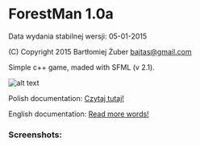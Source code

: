 ForestMan 1.0a
==================
Data wydania stabilnej wersji: 05-01-2015

(C) Copyright 2015 Bartłomiej Żuber <bajtas@gmail.com>

Simple c++ game, maded with SFML (v 2.1).

![alt text](https://encrypted-tbn3.gstatic.com/images?q=tbn:ANd9GcSSsnTNn7HmcHidzl_zH3_w6cHArujZ3MF5rXHaLA6eMvjHAB7O "Line separator")

Polish documentation: [Czytaj tutaj!](docs/README_ENGLISH.md)

English documentation: [Read more words!](docs/README_POLISH.md)

### Screenshots:
